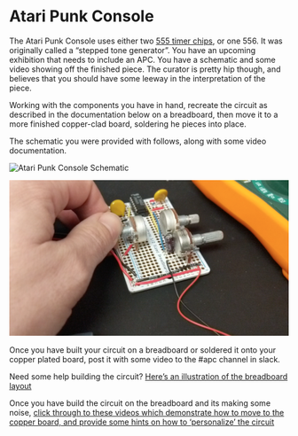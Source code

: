 # Atari Punk Console

The Atari Punk Console uses either two [555 timer chips](https://www.ti.com/lit/ds/symlink/lm555.pdf), or one 556. It was originally called a “stepped tone generator”. You have an upcoming exhibition that needs to include an APC. You have a schematic and some video showing off the finished piece. The curator is pretty hip though, and believes that you should have some leeway in the interpretation of the piece.

Working with the components you have in hand, recreate the circuit as described in the documentation below on a breadboard, then move it to a more finished copper-clad board, soldering he pieces into place.

The schematic you were provided with follows, along with some video documentation.

![Atari Punk Console Schematic](https://tbm.idm.hosting.nyu.edu/wp-content/uploads/2021/01/Screen-Shot-2021-01-16-at-6.40.33-PM.png)

[![Atari Punk Console Video](apc-video-still.png)](https://tbm.idm.hosting.nyu.edu/wp-content/uploads/2021/01/PXL_20210116_204450568.mp4)

Once you have built your circuit on a breadboard or soldered it onto your copper plated board, post it with some video to the #apc channel in slack.

Need some help building the circuit? [Here’s an illustration of the breadboard layout](https://tbm.idm.hosting.nyu.edu/wp-content/uploads/2021/01/APC.png)

Once you have build the circuit on the breadboard and its making some noise, [click through to these videos which demonstrate how to move to the copper board, and provide some hints on how to ‘personalize’ the circuit](https://vimeo.com/showcase/8018678)

